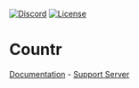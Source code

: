 [![Discord](https://img.shields.io/discord/449576301997588490.svg?label=Discord&logo=discord)](https://discord.gg/pfQz5Pq)
[![License](https://img.shields.io/github/license/Gleeny/Countr.svg?label=License&logo=github&logoColor=white)](./LICENSE)

# Countr

[Documentation](https://gleeny.github.io/countr/) - [Support Server](https://discordapp.com/invite/JbHX5U3)
